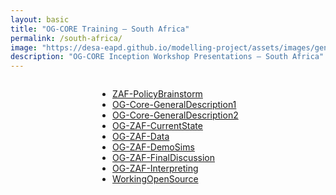 ```yaml
---
layout: basic
title: "OG-CORE Training – South Africa"
permalink: /south-africa/
image: "https://desa-eapd.github.io/modelling-project/assets/images/gen/blog/south-africa.png"
description: "OG-CORE Inception Workshop Presentations – South Africa"
---
```


<div style="max-width: 900px; margin: 0 auto; text-align: center;">

<ul style="display: inline-block; text-align: left;">
  <li><a href="https://eapd-drb.github.io/og-model/south-africa/ZAF-PolicyBrainstorm.pdf">ZAF-PolicyBrainstorm</a></li>
  <li><a href="https://eapd-drb.github.io/og-model/south-africa/OG-Core-GeneralDescription1.pdf">OG-Core-GeneralDescription1</a></li>
  <li><a href="https://eapd-drb.github.io/og-model/south-africa/OG-Core-GeneralDescription2.pdf">OG-Core-GeneralDescription2</a></li>
  <li><a href="https://eapd-drb.github.io/og-model/south-africa/OG-ZAF-CurrentState.pdf">OG-ZAF-CurrentState</a></li>
  <li><a href="https://eapd-drb.github.io/og-model/south-africa/OG-ZAF-Data.pdf">OG-ZAF-Data</a></li>
  <li><a href="https://eapd-drb.github.io/og-model/south-africa/OG-ZAF-DemoSims.pdf">OG-ZAF-DemoSims</a></li>
  <li><a href="https://eapd-drb.github.io/og-model/south-africa/OG-ZAF-FinalDiscussion.pdf">OG-ZAF-FinalDiscussion</a></li>
  <li><a href="https://eapd-drb.github.io/og-model/south-africa/OG-ZAF-Interpreting_Jason.pdf">OG-ZAF-Interpreting</a></li>
  <li><a href="https://eapd-drb.github.io/og-model/south-africa/WorkingOpenSource_Rick.pdf">WorkingOpenSource</a></li>
</ul>

</div>
